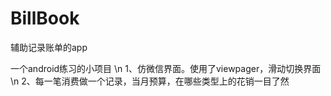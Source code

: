 # BillBook
辅助记录账单的app

一个android练习的小项目
\n
1、仿微信界面。使用了viewpager，滑动切换界面
\n
2、每一笔消费做一个记录，当月预算，在哪些类型上的花销一目了然
